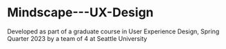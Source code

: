 # Mindscape---UX-Design
Developed as part of a graduate course in User Experience Design, Spring Quarter 2023 by a team of 4 at Seattle University
